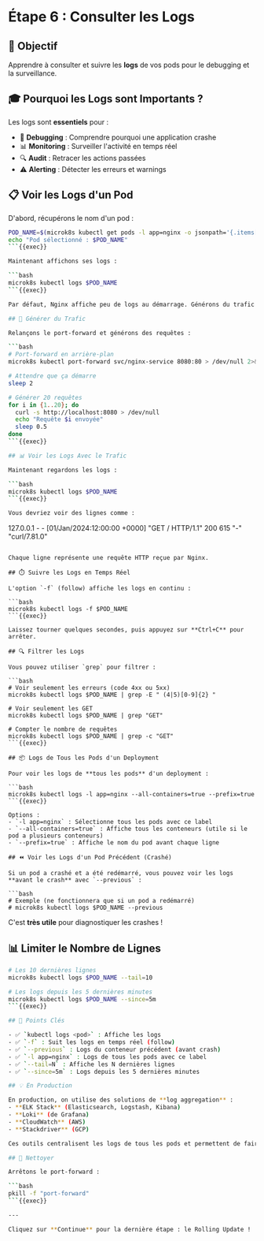 # Étape 6 : Consulter les Logs

## 📝 Objectif

Apprendre à consulter et suivre les **logs** de vos pods pour le debugging et la surveillance.

## 🎓 Pourquoi les Logs sont Importants ?

Les logs sont **essentiels** pour :
- 🐛 **Debugging** : Comprendre pourquoi une application crashe
- 📊 **Monitoring** : Surveiller l'activité en temps réel
- 🔍 **Audit** : Retracer les actions passées
- ⚠️ **Alerting** : Détecter les erreurs et warnings

## 📋 Voir les Logs d'un Pod

D'abord, récupérons le nom d'un pod :

```bash
POD_NAME=$(microk8s kubectl get pods -l app=nginx -o jsonpath='{.items[0].metadata.name}')
echo "Pod sélectionné : $POD_NAME"
```{{exec}}

Maintenant affichons ses logs :

```bash
microk8s kubectl logs $POD_NAME
```{{exec}}

Par défaut, Nginx affiche peu de logs au démarrage. Générons du trafic pour voir des logs !

## 🚀 Générer du Trafic

Relançons le port-forward et générons des requêtes :

```bash
# Port-forward en arrière-plan
microk8s kubectl port-forward svc/nginx-service 8080:80 > /dev/null 2>&1 &

# Attendre que ça démarre
sleep 2

# Générer 20 requêtes
for i in {1..20}; do
  curl -s http://localhost:8080 > /dev/null
  echo "Requête $i envoyée"
  sleep 0.5
done
```{{exec}}

## 📊 Voir les Logs Avec le Trafic

Maintenant regardons les logs :

```bash
microk8s kubectl logs $POD_NAME
```{{exec}}

Vous devriez voir des lignes comme :
```
127.0.0.1 - - [01/Jan/2024:12:00:00 +0000] "GET / HTTP/1.1" 200 615 "-" "curl/7.81.0"
```

Chaque ligne représente une requête HTTP reçue par Nginx.

## ⏱️ Suivre les Logs en Temps Réel

L'option `-f` (follow) affiche les logs en continu :

```bash
microk8s kubectl logs -f $POD_NAME
```{{exec}}

Laissez tourner quelques secondes, puis appuyez sur **Ctrl+C** pour arrêter.

## 🔍 Filtrer les Logs

Vous pouvez utiliser `grep` pour filtrer :

```bash
# Voir seulement les erreurs (code 4xx ou 5xx)
microk8s kubectl logs $POD_NAME | grep -E " (4|5)[0-9]{2} "

# Voir seulement les GET
microk8s kubectl logs $POD_NAME | grep "GET"

# Compter le nombre de requêtes
microk8s kubectl logs $POD_NAME | grep -c "GET"
```{{exec}}

## 📦 Logs de Tous les Pods d'un Deployment

Pour voir les logs de **tous les pods** d'un deployment :

```bash
microk8s kubectl logs -l app=nginx --all-containers=true --prefix=true
```{{exec}}

Options :
- `-l app=nginx` : Sélectionne tous les pods avec ce label
- `--all-containers=true` : Affiche tous les conteneurs (utile si le pod a plusieurs conteneurs)
- `--prefix=true` : Affiche le nom du pod avant chaque ligne

## ⏪ Voir les Logs d'un Pod Précédent (Crashé)

Si un pod a crashé et a été redémarré, vous pouvez voir les logs **avant le crash** avec `--previous` :

```bash
# Exemple (ne fonctionnera que si un pod a redémarré)
# microk8s kubectl logs $POD_NAME --previous
```

C'est **très utile** pour diagnostiquer les crashes !

## 📊 Limiter le Nombre de Lignes

```bash
# Les 10 dernières lignes
microk8s kubectl logs $POD_NAME --tail=10

# Les logs depuis les 5 dernières minutes
microk8s kubectl logs $POD_NAME --since=5m
```{{exec}}

## 🎯 Points Clés

- ✅ `kubectl logs <pod>` : Affiche les logs
- ✅ `-f` : Suit les logs en temps réel (follow)
- ✅ `--previous` : Logs du conteneur précédent (avant crash)
- ✅ `-l app=nginx` : Logs de tous les pods avec ce label
- ✅ `--tail=N` : Affiche les N dernières lignes
- ✅ `--since=5m` : Logs depuis les 5 dernières minutes

## 💡 En Production

En production, on utilise des solutions de **log aggregation** :
- **ELK Stack** (Elasticsearch, Logstash, Kibana)
- **Loki** (de Grafana)
- **CloudWatch** (AWS)
- **Stackdriver** (GCP)

Ces outils centralisent les logs de tous les pods et permettent de faire des recherches avancées.

## 🛑 Nettoyer

Arrêtons le port-forward :

```bash
pkill -f "port-forward"
```{{exec}}

---

Cliquez sur **Continue** pour la dernière étape : le Rolling Update !
